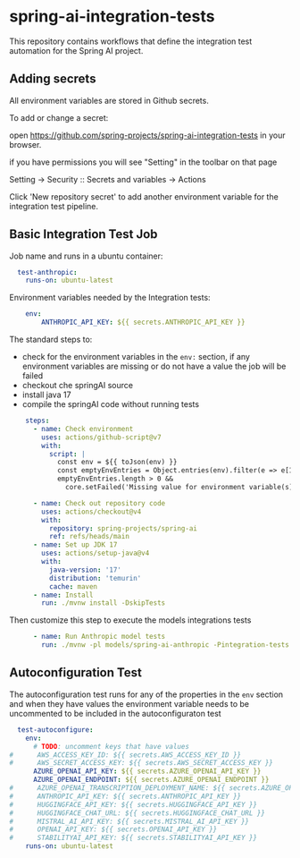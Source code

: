 # spring-ai-integration-tests

This repository contains workflows that define the integration test automation for the Spring AI project.

## Adding secrets
All environment variables are stored in Github secrets.

To add or change a secret:

open https://github.com/spring-projects/spring-ai-integration-tests in your browser.

if you have permissions you will see "Setting" in the toolbar on that page

Setting -> Security :: Secrets and variables -> Actions

Click 'New repository secret' to add another environment variable for the integration test pipeline.

## Basic Integration Test Job

Job name and runs in a ubuntu container:
```yaml
  test-anthropic:
    runs-on: ubuntu-latest
```

Environment variables needed by the Integration tests:
```yaml
    env:
        ANTHROPIC_API_KEY: ${{ secrets.ANTHROPIC_API_KEY }}
```

The standard steps to:
- check for the environment variables in the `env:` section, if any environment variables are missing or do not have a value the job will be failed
- checkout che springAI source
- install java 17
- compile the springAI code without running tests

```yaml
    steps:
      - name: Check environment
        uses: actions/github-script@v7
        with:
          script: |
            const env = ${{ toJson(env) }}
            const emptyEnvEntries = Object.entries(env).filter(e => e[1].length === 0)
            emptyEnvEntries.length > 0 &&
              core.setFailed('Missing value for environment variable(s): ' + emptyEnvEntries.map(e => e[0]).join(', '));

      - name: Check out repository code
        uses: actions/checkout@v4
        with:
          repository: spring-projects/spring-ai
          ref: refs/heads/main
      - name: Set up JDK 17
        uses: actions/setup-java@v4
        with:
          java-version: '17'
          distribution: 'temurin'
          cache: maven
      - name: Install
        run: ./mvnw install -DskipTests
```

Then customize this step to execute the models integrations tests
```yaml
      - name: Run Anthropic model tests
        run: ./mvnw -pl models/spring-ai-anthropic -Pintegration-tests -Dfailsafe.rerunFailingTestsCount=2 verify
```

## Autoconfiguration Test
The autoconfiguration test runs for any of the properties in the `env` section
and when they have values the environment variable needs to be uncommented to be
included in the autoconfiguraton test

```yaml
  test-autoconfigure:
    env:
      # TODO: uncomment keys that have values
#      AWS_ACCESS_KEY_ID: ${{ secrets.AWS_ACCESS_KEY_ID }}
#      AWS_SECRET_ACCESS_KEY: ${{ secrets.AWS_SECRET_ACCESS_KEY }}
      AZURE_OPENAI_API_KEY: ${{ secrets.AZURE_OPENAI_API_KEY }}
      AZURE_OPENAI_ENDPOINT: ${{ secrets.AZURE_OPENAI_ENDPOINT }}
#      AZURE_OPENAI_TRANSCRIPTION_DEPLOYMENT_NAME: ${{ secrets.AZURE_OPENAI_TRANSCRIPTION_DEPLOYMENT_NAME }}
#      ANTHROPIC_API_KEY: ${{ secrets.ANTHROPIC_API_KEY }}
#      HUGGINGFACE_API_KEY: ${{ secrets.HUGGINGFACE_API_KEY }}
#      HUGGINGFACE_CHAT_URL: ${{ secrets.HUGGINGFACE_CHAT_URL }}
#      MISTRAL_AI_API_KEY: ${{ secrets.MISTRAL_AI_API_KEY }}
#      OPENAI_API_KEY: ${{ secrets.OPENAI_API_KEY }}
#      STABILITYAI_API_KEY: ${{ secrets.STABILITYAI_API_KEY }}
    runs-on: ubuntu-latest
```